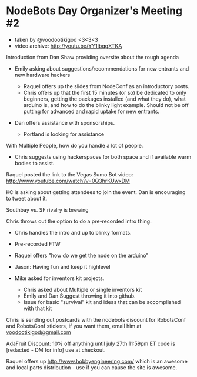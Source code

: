 # NodeBots Day Organizer's Meeting #2

* taken by @voodootikigod <3<3<3
* video archive: http://youtu.be/YY1IbggXTKA

Introduction from Dan Shaw providing oversite about the rough agenda

* Emily asking about suggestions/recommendations for new entrants and new hardware hackers
  * Raquel offers up the slides from NodeConf as an introductory posts.
  * Chris offers up that the first 15 minutes (or so) be dedicated to only beginners, getting the packages installed (and what they do), what arduino is, and how to do the blinky light example. Should not be off putting for advanced and rapid uptake for new entrants.

* Dan offers assistance with sponsorships.
  * Portland is looking for assistance

With Multiple People, how do you handle a lot of people.
  * Chris suggests using hackerspaces for both space and if available warm bodies to assist.

Raquel posted the link to the Vegas Sumo Bot video: http://www.youtube.com/watch?v=0Q3hrKUwxDM

KC is asking about getting attendees to join the event.
  Dan is encouraging to tweet about it.

Southbay vs. SF rivalry is brewing

Chris throws out the option to do a pre-recorded intro thing.
  * Chris handles the intro and up to blinky formats.
  * Pre-recorded FTW
  * Raquel offers "how do we get the node on the arduino"
  * Jason: Having fun and keep it highlevel


* Mike asked for inventors kit projects.
  * Chris asked about Multiple or single inventors kit
  * Emily and Dan Suggest throwing it into github.
  * Issue for basic "survival" kit and ideas that can be accomplished with that kit

Chris is sending out postcards with the nodebots discount for RobotsConf and RobotsConf stickers, if you want them, email him at voodootikigod@gmail.com 


AdaFruit Discount: 10% off anything until july 27th 11:59pm ET code is [redacted - DM for info] use at checkout.

Raquel offers up http://www.hobbyengineering.com/ which is an awesome and local parts distribution - use if you can cause the site is awesome.
